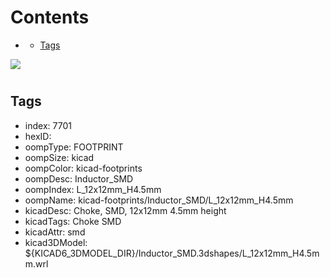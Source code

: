 



Contents
========

* [](#)
	* [Tags](#tags)
  
![][im]
# 

## Tags

- index: 7701
- hexID: 
- oompType: FOOTPRINT
- oompSize: kicad
- oompColor: kicad-footprints
- oompDesc: Inductor_SMD
- oompIndex: L_12x12mm_H4.5mm
- oompName: kicad-footprints/Inductor_SMD/L_12x12mm_H4.5mm
- kicadDesc: Choke, SMD, 12x12mm 4.5mm height
- kicadTags: Choke SMD
- kicadAttr: smd
- kicad3DModel: ${KICAD6_3DMODEL_DIR}/Inductor_SMD.3dshapes/L_12x12mm_H4.5mm.wrl



[im]: image.png

